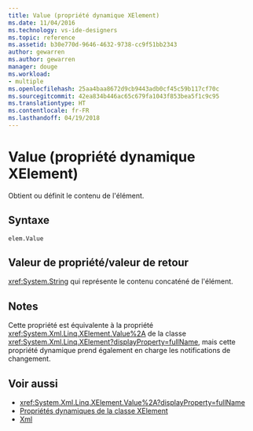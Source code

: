 ```yaml
---
title: Value (propriété dynamique XElement)
ms.date: 11/04/2016
ms.technology: vs-ide-designers
ms.topic: reference
ms.assetid: b30e770d-9646-4632-9738-cc9f51bb2343
author: gewarren
ms.author: gewarren
manager: douge
ms.workload:
- multiple
ms.openlocfilehash: 25aa4baa8672d9cb9443adb0cf45c59b117cf70c
ms.sourcegitcommit: 42ea834b446ac65c679fa1043f853bea5f1c9c95
ms.translationtype: HT
ms.contentlocale: fr-FR
ms.lasthandoff: 04/19/2018
---
```

# <a name="value-xelement-dynamic-property"></a>Value (propriété dynamique XElement)

Obtient ou définit le contenu de l'élément.

## <a name="syntax"></a>Syntaxe

```
elem.Value
```

## <a name="property-valuereturn-value"></a>Valeur de propriété/valeur de retour

<xref:System.String> qui représente le contenu concaténé de l'élément.

## <a name="remarks"></a>Notes

Cette propriété est équivalente à la propriété <xref:System.Xml.Linq.XElement.Value%2A> de la classe <xref:System.Xml.Linq.XElement?displayProperty=fullName>, mais cette propriété dynamique prend également en charge les notifications de changement.

## <a name="see-also"></a>Voir aussi

- <xref:System.Xml.Linq.XElement.Value%2A?displayProperty=fullName>
- [Propriétés dynamiques de la classe XElement](../designers/xelement-class-dynamic-properties.md)
- [Xml](../designers/xml-xelement-dynamic-property.md)